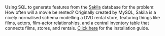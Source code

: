 Using SQL to generate features from the [Sakila](https://dev.mysql.com/doc/sakila/en/sakila-introduction.html) database for the problem: How often will a movie be rented? Originally created by MySQL, Sakila is a nicely normalised schema modelling a DVD rental store, featuring things like films, actors, film-actor relationships, and a central inventory table that connects films, stores, and rentals. [Click here](https://dev.mysql.com/doc/sakila/en/sakila-installation.html) for the installation guide.
